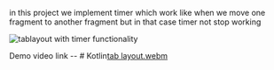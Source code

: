 
in this project we implement timer which work like when we move one fragment to another fragment but in that case timer not stop working

![tablayout with timer functionality](https://user-images.githubusercontent.com/49479943/207804053-970e9bff-28a3-46a4-b5c5-ea1820df93ea.png)

Demo video link -- # Kotlin[tab layout.webm](https://user-images.githubusercontent.com/49479943/207803960-116d200a-dd01-4f44-89d3-d935068e9a05.webm)
